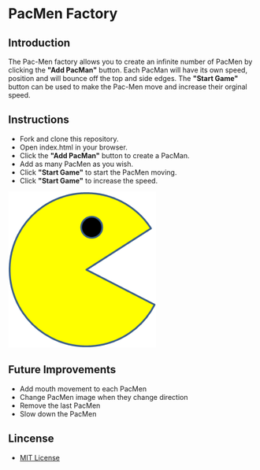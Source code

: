 # PacMen Factory

## Introduction
The Pac-Men factory allows you to create an infinite number of PacMen by clicking the **"Add PacMan"** button.
Each PacMan will have its own speed, position and will bounce off the top and side edges. 
The **"Start Game"** button can be used to make the Pac-Men move and increase their orginal speed.

## Instructions
* Fork and clone this repository.
* Open index.html in your browser.
* Click the **"Add PacMan"** button to create a PacMan.
* Add as many PacMen as you wish.
* Click **"Start Game"** to start the PacMen moving.
* Click **"Start Game"** to increase the speed.
<img src= "PacMan1.png" width='300'/>

## Future Improvements
* Add mouth movement to each PacMen
* Change PacMen image when they change direction
* Remove the last PacMen
* Slow down the PacMen

## Lincense
* [MIT License](https://mit-license.org/)
